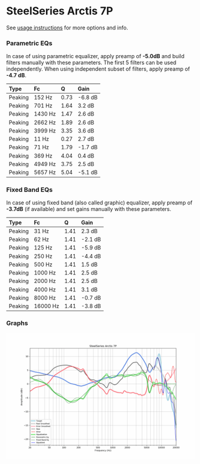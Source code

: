 # SteelSeries Arctis 7P
See [usage instructions](https://github.com/jaakkopasanen/AutoEq#usage) for more options and info.

### Parametric EQs
In case of using parametric equalizer, apply preamp of **-5.0dB** and build filters manually
with these parameters. The first 5 filters can be used independently.
When using independent subset of filters, apply preamp of **-4.7 dB**.

| Type    | Fc      |    Q | Gain    |
|:--------|:--------|:-----|:--------|
| Peaking | 152 Hz  | 0.73 | -6.8 dB |
| Peaking | 701 Hz  | 1.64 | 3.2 dB  |
| Peaking | 1430 Hz | 1.47 | 2.6 dB  |
| Peaking | 2662 Hz | 1.89 | 2.6 dB  |
| Peaking | 3999 Hz | 3.35 | 3.6 dB  |
| Peaking | 11 Hz   | 0.27 | 2.7 dB  |
| Peaking | 71 Hz   | 1.79 | -1.7 dB |
| Peaking | 369 Hz  | 4.04 | 0.4 dB  |
| Peaking | 4949 Hz | 3.75 | 2.5 dB  |
| Peaking | 5657 Hz | 5.04 | -5.1 dB |

### Fixed Band EQs
In case of using fixed band (also called graphic) equalizer, apply preamp of **-3.7dB**
(if available) and set gains manually with these parameters.

| Type    | Fc       |    Q | Gain    |
|:--------|:---------|:-----|:--------|
| Peaking | 31 Hz    | 1.41 | 2.3 dB  |
| Peaking | 62 Hz    | 1.41 | -2.1 dB |
| Peaking | 125 Hz   | 1.41 | -5.9 dB |
| Peaking | 250 Hz   | 1.41 | -4.4 dB |
| Peaking | 500 Hz   | 1.41 | 1.5 dB  |
| Peaking | 1000 Hz  | 1.41 | 2.5 dB  |
| Peaking | 2000 Hz  | 1.41 | 2.5 dB  |
| Peaking | 4000 Hz  | 1.41 | 3.1 dB  |
| Peaking | 8000 Hz  | 1.41 | -0.7 dB |
| Peaking | 16000 Hz | 1.41 | -3.8 dB |

### Graphs
![](./SteelSeries%20Arctis%207P.png)
